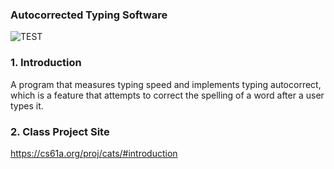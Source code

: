 ### Autocorrected Typing Software

![TEST](https://github.com/nehaahussain/cats/assets/67764423/81e8c424-ccd1-4a6b-b6c4-d3262a78317d)

### 1. Introduction
A program that measures typing speed and implements typing autocorrect, which is a feature that attempts to correct the spelling of a word after a user types it.

### 2. Class Project Site
https://cs61a.org/proj/cats/#introduction

